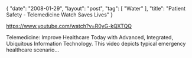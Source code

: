 {
   "date": "2008-01-29",
   "layout": "post",
   "tag": [
      "Water"
   ],
   "title": "Patient Safety - Telemedicine Watch Saves Lives"
}

https://www.youtube.com/watch?v=R0yG-kQXTQQ 

Telemedicine: Improve Healthcare Today with Advanced, Integrated, Ubiquitous Information Technology. This video depicts typical emergency healthcare scenario...